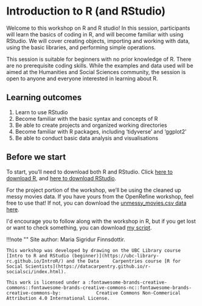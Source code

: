 # Introduction  to R (and RStudio)

Welcome to this workshop on R and R studio! In this session, participants will learn the basics of coding in R, and will become familiar with using RStudio. We will cover creating objects, importing and working with data, using the basic libraries, and performing simple operations.  

This session is suitable for beginners with no prior knowledge of R. There are no prerequisite coding skills. While the examples and data used will be aimed at the Humanities and Social Sciences community, the session is open to anyone and everyone interested in learning about R.

## Learning outcomes 

1.	Learn to use RStudio
2.	Become familiar with the basic syntax and concepts of R
3.	Be able to create projects and organized working directories
4.	Become familiar with R packages, including ‘tidyverse’ and ‘ggplot2’
5.	Be able to conduct basic data analysis and visualisations

## Before we start
To start, you’ll need to download both R and RStudio. Click [here to download R](https://muug.ca/mirror/cran/), and [here to download RStudio](https://posit.co/download/rstudio-desktop/). 

For the project portion of the workshop, we’ll be using the cleaned up messy movies data. If you have yours from the OpenRefine workshop, feel free to use that! If not, you can download the [unmessy_movies.csv data here](./content/unmessy_movies.csv). 

I'd encourage you to follow along with the workshop in R, but if you get lost or want to check something, you can download [my script](./content/final_script.R).

!!!note ""
    Site author: Maria Sigridur Finnsdottir.
    
    This workshop was developed by drawing on the UBC Library course [Intro to R and RStudio (beginner)](https://ubc-library-rc.github.io/IntroR/) and the Data     Carpentries course [R for Social Scientists](https://datacarpentry.github.io/r-socialsci/index.html).

    This work is licensed under a :fontawesome-brands-creative-commons::fontawesome-brands-creative-commons-nc::fontawesome-brands-creative-commons-by:             Creative Commons Non-Commerical Attribution 4.0 International License.
